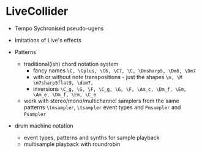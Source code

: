 LiveCollider
============

* Tempo Sychronised pseudo-ugens
* Imitations of Live's effects
* Patterns
  * traditional(ish) chord notation system 
    * fancy names `\C, \Cplus, \C6, \C7, \C, \Dmsharp5, \Dm6, \Dm7`
    * with or without note transpositions - just the shapes `\m, \M \m7sharp5flat9, \dom7, `
    * inversions `\C_g, \G, \F, \C_g, \G, \F, \Am_c, \Dm_f, \Em, \Am_e, \Dm_f, \Em, \C_e`
  * work with stereo/mono/multichannel samplers from the same patterns
    `\tmsampler`, `\tsampler` event types and `Pmsampler` and `Psampler`

* drum machine notation
  * event types, patterns and synths for sample playback
  * multisample playback with roundrobin



